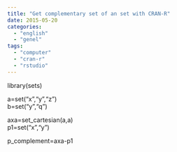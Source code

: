 ```yaml
---
title: "Get complementary set of an set with CRAN-R"
date: 2015-05-20
categories: 
  - "english"
  - "genel"
tags: 
  - "computer"
  - "cran-r"
  - "rstudio"
---
```


library(sets)

a=set(“x”,“y”,“z”)  
b=set(“y”,“q”)

axa=set\_cartesian(a,a)  
p1=set(“x”,“y”)

p\_complement=axa-p1
